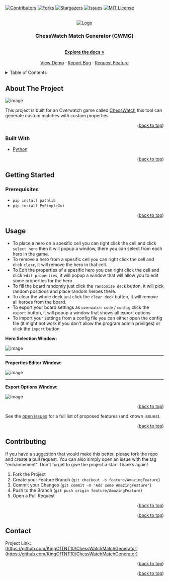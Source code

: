 <div id="top"></div>

[![Contributors][contributors-shield]][contributors-url]
[![Forks][forks-shield]][forks-url]
[![Stargazers][stars-shield]][stars-url]
[![Issues][issues-shield]][issues-url]
[![MIT License][license-shield]][license-url]


<!-- PROJECT LOGO -->
<br />
<div align="center">
  <a href="https://github.com/KingOfTNT10/ChessWatchMatchGenerator">
    <img src="https://user-images.githubusercontent.com/66069146/152431343-c507572e-3cb3-4811-9fc7-4aea146fdbb5.png" alt="Logo">
  </a>

  <h3 align="center">ChessWatch Match Generator (CWMG)</h3>

  <p align="center">
    <br />
    <a href="https://github.com/KingOfTNT10/ChessWatchMatchGenerator"><strong>Explore the docs »</strong></a>
    <br />
    <br />
    <a href="https://github.com/KingOfTNT10/ChessWatchMatchGenerator">View Demo</a>
    ·
    <a href="https://github.com/KingOfTNT10/ChessWatchMatchGenerator/issues">Report Bug</a>
    ·
    <a href="https://github.com/KingOfTNT10/ChessWatchMatchGenerator/issues">Request Feature</a>
  </p>
</div>



<!-- TABLE OF CONTENTS -->
<details>
  <summary>Table of Contents</summary>
  <ol>
    <li>
      <a href="#about-the-project">About The Project</a>
      <ul>
        <li><a href="#built-with">Built With</a></li>
      </ul>
    </li>
    <li>
      <a href="#getting-started">Getting Started</a>
      <ul>
        <li><a href="#prerequisites">Prerequisites</a></li>
      </ul>
    </li>
    <li><a href="#usage">Usage</a></li>
    <li><a href="#contributing">Contributing</a></li>
    <li><a href="#contact">Contact</a></li>
  </ol>
</details>



<!-- ABOUT THE PROJECT -->
## About The Project

![image](https://user-images.githubusercontent.com/66069146/152432065-18cebe14-439c-4b6e-8ce1-cd1c28aab0a5.png)

This project is built for an Overwatch game called [ChessWatch](https://workshop.codes/chess-watch) this tool can generate custom matches with custom properties.

<p align="right">(<a href="#top">back to top</a>)</p>



### Built With

* [Python](https://www.python.org/)

<p align="right">(<a href="#top">back to top</a>)</p>



<!-- GETTING STARTED -->
## Getting Started

### Prerequisites

* ```pip install pathlib ```
* ```pip install PySimpleGui ```

<p align="right">(<a href="#top">back to top</a>)</p>



<!-- USAGE EXAMPLES -->
## Usage

* To place a hero on a spesific cell you can right click the cell and click `select hero` then it will popup a window, there you can select from each hero in the game.
* To remove a hero from a spesific cell you can right click the cell and click `clear`, it will remove the hero in that cell.
* To Edit the properties of a spesific hero you can right click the cell and click `edit properties`, it will popup a window that will allow you to edit some properties for the hero
* To fill the board randomly just click the `randomize deck` button, it will pick random positions and place random heroes there.
* To clear the whole deck just click the `clear deck` button, it will remove all heroes from the board.
* To export your board settings as `overwatch code` / `config` click the `export` button, it will popup a window that shows all export options
* To import your settings from a config file you can either open the config file (it might not work if you don't allow the program admin privliges) or click the `import` button

<strong>Hero Selection Window:</strong>

![image](https://user-images.githubusercontent.com/66069146/152434233-89e8bb9a-50f5-447e-8673-2ba0a149babd.png)

----

<strong>Properties Editor Window:</strong>

![image](https://user-images.githubusercontent.com/66069146/152434362-678c15f8-e3f1-4c41-b801-34aea8620487.png)

----

<strong>Export Options Window:</strong>

![image](https://user-images.githubusercontent.com/66069146/152434434-c1d70e04-cb11-46a9-a7de-a9a0333bd34a.png)


<p align="right">(<a href="#top">back to top</a>)</p>

See the [open issues](https://github.com/KingOfTNT10/ChessWatchMatchGenerator/issues) for a full list of proposed features (and known issues).

<p align="right">(<a href="#top">back to top</a>)</p>



<!-- CONTRIBUTING -->
## Contributing

If you have a suggestion that would make this better, please fork the repo and create a pull request. You can also simply open an issue with the tag "enhancement".
Don't forget to give the project a star! Thanks again!

1. Fork the Project
2. Create your Feature Branch (`git checkout -b feature/AmazingFeature`)
3. Commit your Changes (`git commit -m 'Add some AmazingFeature'`)
4. Push to the Branch (`git push origin feature/AmazingFeature`)
5. Open a Pull Request

<p align="right">(<a href="#top">back to top</a>)</p>

<p align="right">(<a href="#top">back to top</a>)</p>



<!-- CONTACT -->
## Contact

Project Link: [https://github.com/KingOfTNT10/ChessWatchMatchGenerator](https://github.com/KingOfTNT10/ChessWatchMatchGenerator)

<p align="right">(<a href="#top">back to top</a>)</p>

<p align="right">(<a href="#top">back to top</a>)</p>



<!-- MARKDOWN LINKS & IMAGES -->
<!-- https://www.markdownguide.org/basic-syntax/#reference-style-links -->
[contributors-shield]: https://img.shields.io/github/contributors/KingOfTNT10/ChessWatchMatchGenerator.svg?style=for-the-badge
[contributors-url]: https://github.com/KingOfTNT10/ChessWatchMatchGenerator/graphs/contributors
[forks-shield]: https://img.shields.io/github/forks/KingOfTNT10/ChessWatchMatchGenerator.svg?style=for-the-badge
[forks-url]: https://github.com/KingOfTNT10/ChessWatchMatchGenerator/network/members
[stars-shield]: https://img.shields.io/github/stars/KingOfTNT10/ChessWatchMatchGenerator.svg?style=for-the-badge
[stars-url]: https://github.com/KingOfTNT10/ChessWatchMatchGenerator/stargazers
[issues-shield]: https://img.shields.io/github/issues/KingOfTNT10/ChessWatchMatchGenerator.svg?style=for-the-badge
[issues-url]: https://github.com/KingOfTNT10/ChessWatchMatchGenerator/issues
[license-shield]: https://img.shields.io/github/license/KingOfTNT10/ChessWatchMatchGenerator.svg?style=for-the-badge
[license-url]: https://github.com/KingOfTNT10/ChessWatchMatchGenerator/blob/master/LICENSE.txt

